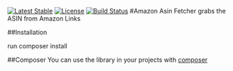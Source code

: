 [![Latest Stable](http://img.shields.io/packagist/v/schmiddim/amazon-asin-fetcher.svg)](https://packagist.org/p/schmiddim/amazon-asin-fetcher)
[![License](http://img.shields.io/packagist/l/schmiddim/amazon-asin-fetcher.svg)](https://packagist.org/p/schmiddim/amazon-asin-fetcher)
[![Build Status](https://travis-ci.org/schmiddim/amazon-asin-parser.svg?branch=master)](https://travis-ci.org/schmiddim/amazon-asin-parser)
#Amazon Asin Fetcher
grabs the ASIN from Amazon Links



##Installation

run composer install


##Composer
You can use the library in your projects with [composer](https://getcomposer.org/)



